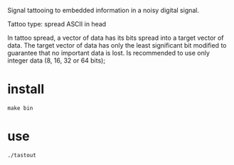 Signal tattooing to embedded information in a noisy digital signal.

Tattoo type: spread ASCII in head

In tattoo spread, a vector of data has its bits spread into a target vector of data. The target vector of data has only the least significant bit modified to guarantee that no important data is lost.
Is recommended to use only integer data (8, 16, 32 or 64 bits);

# install 
~~~ { .bash }
make bin
~~~

# use

~~~ { .bash }
./tastout
~~~
